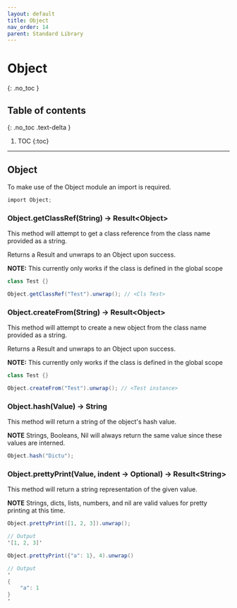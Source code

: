 ```yaml
---
layout: default
title: Object
nav_order: 14
parent: Standard Library
---
```


# Object
{: .no_toc }

## Table of contents
{: .no_toc .text-delta }

1. TOC
{:toc}

---

## Object

To make use of the Object module an import is required.

```cs
import Object;
```

### Object.getClassRef(String) -> Result\<Object>

This method will attempt to get a class reference from the class name provided as a string.

Returns a Result and unwraps to an Object upon success.

**NOTE:** This currently only works if the class is defined in the global scope

```cs
class Test {}

Object.getClassRef("Test").unwrap(); // <Cls Test>
```

### Object.createFrom(String) -> Result\<Object>

This method will attempt to create a new object from the class name provided as a string.

Returns a Result and unwraps to an Object upon success.

**NOTE:** This currently only works if the class is defined in the global scope

```cs
class Test {}

Object.createFrom("Test").unwrap(); // <Test instance>
```

### Object.hash(Value) -> String

This method will return a string of the object's hash value.

**NOTE** Strings, Booleans, Nil will always return the same value since these values are interned.

```cs
Object.hash("Dictu");
```

### Object.prettyPrint(Value, indent -> Optional) -> Result\<String>

This method will return a string representation of the given value.

**NOTE** Strings, dicts, lists, numbers, and nil are valid values for pretty printing at this time.

```cs
Object.prettyPrint([1, 2, 3]).unwrap();

// Output
'[1, 2, 3]'
```

```cs
Object.prettyPrint({"a": 1}, 4).unwrap()

// Output
'
{
    "a": 1
}
'
```
